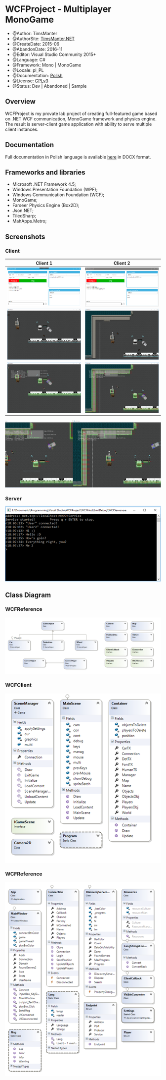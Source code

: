 # WCFProject - Multiplayer Mono**Game**

* @Author: TimsManter
* @AuthorSite: [TimsManter.NET](http://timsmanter.net/)
* @CreateDate: 2015-06
* @AbandonDate: 2016-11
* @Editor: Visual Studio Community 2015+
* @Language: C#
* @Framework: Mono | MonoGame
* @Locale: pl_PL
* @Documentation: [Polish](docs/WCFProject_Documentation_PL.docx)
* @License: [GPLv3](LICENSE.md)
* @Status: Dev | Abandoned | Sample

## Overview

WCFProject is my provate lab project of creating full-featured game based on .NET WCF communication, MonoGame framework and physics engine. The result is server-client game application with ability to serve multiple client instances.

## Documentation

Full documentation in Polish language is available [here](docs/WCFProject_Documentation_PL.docx) in DOCX format.

## Frameworks and libraries

- Microsoft .NET Framework 4.5;
- Windows Presentation Foundation (WPF);
- Windows Communication Foundation (WCF);
- MonoGame;
- Farseer Physics Engine (Box2D);
- Json.NET;
- TiledSharp;
- MahApps.Metro;

## Screenshots

### Client

| Client 1 | Client 2 |
:---: | :---:
![Client Launcher 1](docs/screenshots/client_launcher.png) | ![Client Launcher 2](docs/screenshots/client_launcher2.png)
![Client Window 1](docs/screenshots/client_window.png) | ![Client Window 2](docs/screenshots/client_window2.png)
![Client Window Debug 1](docs/screenshots/client_window_debug.png) | ![Client Window Debug 2](docs/screenshots/client_window_debug2.png)

![Client Window Debug Side](docs/screenshots/client_window_debug_side.png)

### Server

![Console Window](docs/screenshots/console_window2.png)

## Class Diagram

### WCFReference

![Class Diagram](docs/diagrams/WCFReference_Diagram.png)

### WCFClient

![Class Diagram](docs/diagrams/WCFClient_Diagram.png)

### WCFReference

![Class Diagram](docs/diagrams/WCFServer_Diagram.png)